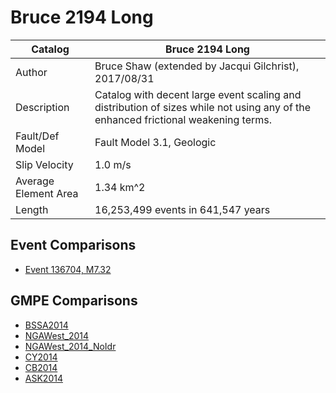 # Bruce 2194 Long
| Catalog | Bruce 2194 Long |
|-----|-----|
| Author | Bruce Shaw (extended by Jacqui Gilchrist), 2017/08/31 |
| Description | Catalog with decent large event scaling and distribution of sizes while not using any of the enhanced frictional weakening terms. |
| Fault/Def Model | Fault Model 3.1, Geologic |
| Slip Velocity | 1.0 m/s |
| Average Element Area | 1.34 km^2 |
| Length | 16,253,499 events in 641,547 years |

## Event Comparisons
* [Event 136704, M7.32](event_136704/)

## GMPE Comparisons
* [BSSA2014](gmpe_bbp_comparisons_BSSA2014/)
* [NGAWest_2014](gmpe_bbp_comparisons_NGAWest_2014/)
* [NGAWest_2014_NoIdr](gmpe_bbp_comparisons_NGAWest_2014_NoIdr/)
* [CY2014](gmpe_bbp_comparisons_CY2014/)
* [CB2014](gmpe_bbp_comparisons_CB2014/)
* [ASK2014](gmpe_bbp_comparisons_ASK2014/)
